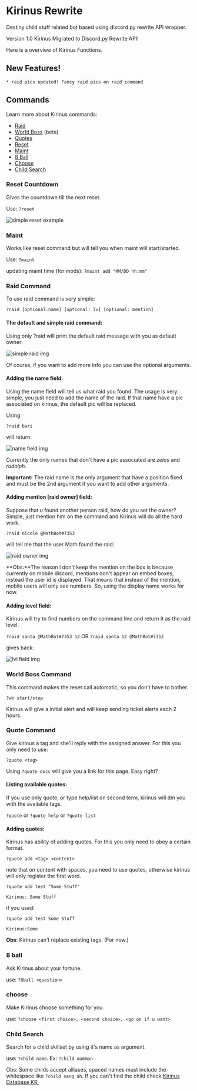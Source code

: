 # Kirinus Rewrite

Destiny child stuff related bot based using discord.py rewrite API wrapper.

Version 1.0 Kirinus Migrated to Discord.py Rewrite API!

Here is a overview of Kirinus Functions.

## New Features!
    * raid pics updated! Fancy raid pics on raid command

## Commands

Learn more about Kirinus commands:

* [Raid](#raid-command)
* [World Boss](#world-boss-command) (beta)
* [Quotes](#quote-command)
* [Reset](#reset-countdown)
* [Maint](#maint)
* [8 Ball](#8-ball)
* [Choose](#choose)
* [Child Search](#child-search)

### Reset Countdown
Gives the countdown till the next reset.

Use:
`?reset`

![simple reset example](https://cdn.discordapp.com/attachments/242845451739463681/440325135749349377/unknown.png)

### Maint

Works like reset command but will tell you when maint will start/started.

Use: `?maint`

updating maint time (for mods):
`?maint add "MM/DD hh:mm"`
### Raid Command
To use raid command is very simple:

```?raid [optional:name] [optional: lv] [optional: mention]```

#### The default and simple raid command:

Using only ?raid will print the default raid message with you as default owner:

![simple raid img](https://rodizipa.gitbooks.io/kirinus-docs/content/assets/Default_raid.png)

Of course, if you want to add more info you can use the optional arguments.

#### Adding the name field:

Using the name field will tell us what raid you found. The usage is very simple, you just need to add the name of the raid. If that name have a pic associated on kirinus, the default pic will be replaced.

Using:

```?raid bari```

will return:

![name field img](https://rodizipa.gitbooks.io/kirinus-docs/content/assets/Screenshot_1.png)

Currently the only names that don't have a pic associated are *zelos* and *rudolph*.

**Important:** The raid name is the only argument that have a position fixed and must be the 2nd argument if you want to add other arguments.

#### Adding mention [raid owner] field:

Suppose that u found another person raid, how do you set the owner? Simple, just mention him on the command and Kirinus will do all the hard work.

`?raid nicole @MathBot#7353`

will tell me that the user Math found the raid:

![raid owner img](https://rodizipa.gitbooks.io/kirinus-docs/content/assets/Screenshot_2.png)

**Obs:**The reason i don't keep the mention on the box is because currently on mobile discord, mentions don't appear on embed boxes, instead the user id is displayed. That means that instead of the mention, mobile users will only see numbers. So, using the display name works for now.

#### Adding level field:

Kirinus will try to find numbers on the command line and return it as the raid level.

`?raid santa @MathBot#7353 12` OR `?raid santa 12 @MathBot#7353`

gives back:

![lvl field img](https://rodizipa.gitbooks.io/kirinus-docs/content/assets/Screenshot_3.png)


### World Boss Command

This command makes the reset call automatic, so you don't have to bother.

`?wb start/stop`

Kirinus will give a initial alert and will keep sending ticket alerts each 2 hours.

### Quote Command

Give kirinus a tag and she'll reply with the assigned answer. For this you only need to use:

`?quote <tag>`

Using `?quote docs` will give you a link for this page. Easy right?

#### Listing available quotes:

If you use only quote, or type help/list on second term, kirinus will dm you with the available tags.

`?quote` or `?quote help` or `?quote list`

#### Adding quotes:

Kirinus has ability of adding quotes. For this you only need to obey a certain format.

`?quote add <tag> <content>`

note that on content with spaces, you need to use quotes, otherwise kirinus will only register the first word.

`?quote add test "Some Stuff"`

`Kirinus: Some Stuff`

if you used:

`?quote add test Some Stuff`

`Kirinus:Some`

**Obs**: Kirinus can't replace existing tags. (For now.)

### 8 ball
Ask Kirinus about your fortune.

use: `?8ball <question>`

### choose
Make Kirinus choose something for you.

use: `?choose <first choice>, <second choice>, <go on if u want>`

### Child Search
Search for a child skillset by using it's name as argument.

use: `?child name`. Ex: `?child mammon`

Obs: Some childs accept alliases, spaced names must include the whitespace like `?child sang ah`. 
If you can't find the child check [Kirinus Database KR.](https://docs.google.com/spreadsheets/d/1SaZ_QXHhqbRWHYSjY9_g5-TKom-ArxNrjhO_J8DJL7I/edit#gid=0)
